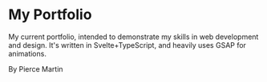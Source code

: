 # My Portfolio

My current portfolio, intended to demonstrate my skills in web development and design. It's written in Svelte+TypeScript, and heavily uses GSAP for animations.

By Pierce Martin